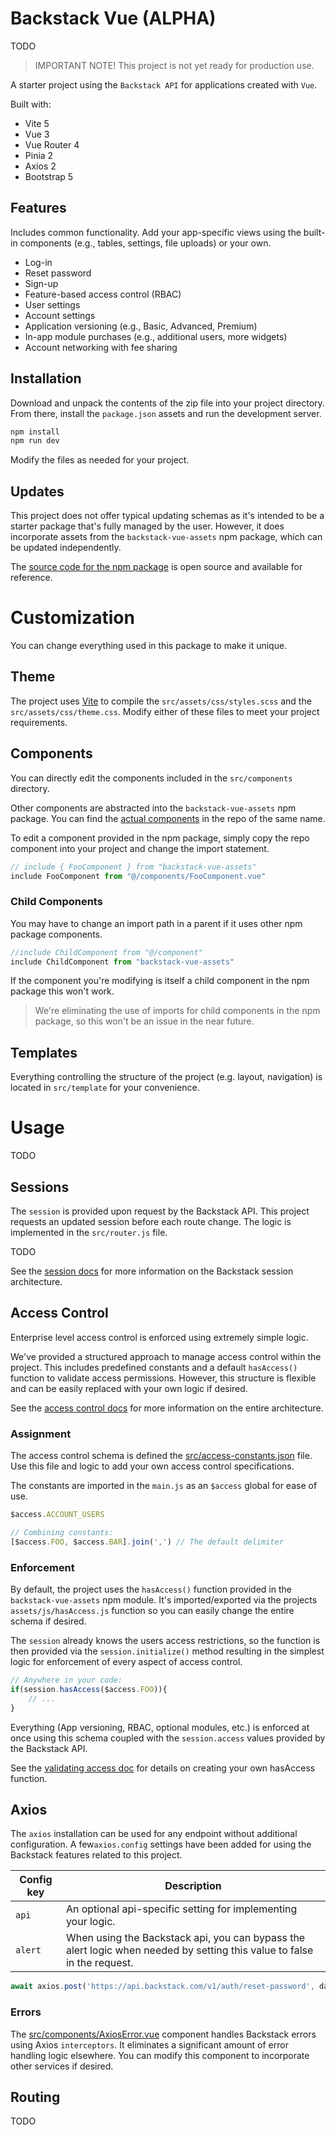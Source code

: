 # Backstack Vue (ALPHA)

TODO

> IMPORTANT NOTE! This project is not yet ready for production use.

A starter project using the `Backstack API` for applications created with `Vue`.

Built with:

* Vite 5
* Vue 3
* Vue Router 4
* Pinia 2
* Axios 2
* Bootstrap 5

## Features

Includes common functionality. Add your app-specific views using the built-in components (e.g., tables, settings, file uploads) or your own.

* Log-in
* Reset password
* Sign-up
* Feature-based access control (RBAC)
* User settings
* Account settings
* Application versioning (e.g., Basic, Advanced, Premium)
* In-app module purchases (e.g., additional users, more widgets)
* Account networking with fee sharing


## Installation

Download and unpack the contents of the zip file into your project directory. From there, install the `package.json` assets and run the development server.

```sh
npm install
npm run dev
```

Modify the files as needed for your project.


## Updates

This project does not offer typical updating schemas as it's intended to be a starter package that's fully managed by the user. However, it does incorporate assets from the `backstack-vue-assets` npm package, which can be updated independently.

The [source code for the npm package](https://github.com/deloachtech/backstack-vue-assets) is open source and available for reference.

# Customization

You can change everything used in this package to make it unique.

## Theme

The project uses [Vite](https://vitejs.dev/) to compile the `src/assets/css/styles.scss` and the `src/assets/css/theme.css`. Modify either of these files to meet your project requirements.

## Components

You can directly edit the components included in the `src/components` directory.

Other components are abstracted into the `backstack-vue-assets` npm package. You can find the [actual components](https://github.com/deloachtech/backstack-vue-assets/tree/main/src/components) in the repo of the same name.

To edit a component provided in the npm package, simply copy the repo component into your project and change the import statement.

```js
// include { FooComponent } from "backstack-vue-assets"
include FooComponent from "@/components/FooComponent.vue"
```

### Child Components

You may have to change an import path in a parent if it uses other npm package components.

```js
//include ChildComponent from "@/component"
include ChildComponent from "backstack-vue-assets"
```

If the component you're modifying is itself a child component in the npm package this won't work.

> We're eliminating the use of imports for child components in the npm package, so this won't be an issue in the near future.


## Templates

Everything controlling the structure of the project (e.g. layout, navigation) is located in `src/template` for your convenience.


# Usage

TODO


## Sessions

The `session` is provided upon request by the Backstack API. This project requests an updated session before each route change. The logic is implemented in the `src/router.js` file.

TODO

See the [session docs](https://backstack.com/sessions.html) for more information on the Backstack session architecture. 


## Access Control

Enterprise level access control is enforced using extremely simple logic.

We've provided a structured approach to manage access control within the project. This includes predefined constants and a default `hasAccess()` function to validate access permissions. However, this structure is flexible and can be easily replaced with your own logic if desired.

See the [access control docs](https://backstack.com/access-control.html) for more information on the entire architecture.

### Assignment

The access control schema is defined the [src/access-constants.json](https://github.com/deloachtech/backstack-vue/blob/main/src/access-constants.json) file. Use this file and logic to add your own access control specifications.

The constants are imported in the `main.js` as an `$access` global for ease of use.

```js
$access.ACCOUNT_USERS

// Combining constants:
[$access.FOO, $access.BAR].join(',') // The default delimiter
```

### Enforcement

By default, the project uses the `hasAccess()` function provided in the `backstack-vue-assets` npm module. It's imported/exported via the projects `assets/js/hasAccess.js` function so you can easily change the entire schema if desired. 

The `session` already knows the users access restrictions, so the function is then provided via the `session.initialize()` method resulting in the simplest logic for enforcement of every aspect of access control. 

```js
// Anywhere in your code:
if(session.hasAccess($access.FOO)){
    // ...
}
```

Everything (App versioning, RBAC, optional modules, etc.) is enforced at once using this schema coupled with the `session.access` values provided by the Backstack API.

See the [validating access doc](https://backstack.com/access-control.html#validating-access) for details on creating your own hasAccess function.

## Axios

The `axios` installation can be used for any endpoint without additional configuration. A few`axios.config` settings have been added for using the Backstack features related to this project.

| Config key | Description |
| --- | --- |
| `api` | An optional api-specific setting for implementing your logic. |
| `alert` | When using the Backstack api, you can bypass the alert logic when needed by setting this value to false in the request.

```js
await axios.post('https://api.backstack.com/v1/auth/reset-password', data, { api: 'backstack' }) ...
```

### Errors

The [src/components/AxiosError.vue](https://github.com/deloachtech/backstack-vue/blob/main/src/components/AxiosError.vue) component handles Backstack errors using Axios `interceptors`. It eliminates a significant amount of error handling  logic elsewhere. You can modify this component to incorporate other services if desired.

## Routing

TODO


